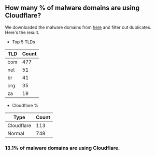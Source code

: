 ## How many % of malware domains are using Cloudflare?


We downloaded the malware domains from [here](https://urlhaus.abuse.ch) and filter out duplicates.
Here's the result.


[//]: # (start replacement)


- Top 5 TLDs

| TLD | Count |
| --- | --- |
| com | 477 |
| net | 51 |
| br | 41 |
| org | 35 |
| za | 19 |


- Cloudflare %

| Type | Count |
| --- | --- |
| Cloudflare | 113 |
| Normal | 748 |


### 13.1% of malware domains are using Cloudflare.